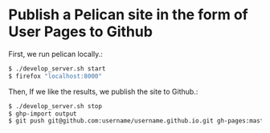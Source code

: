 Publish a Pelican site in the form of User Pages to Github
====

First, we run pelican locally.:

```bash
$ ./develop_server.sh start
$ firefox "localhost:8000"
```

Then, If we like the results, we publish the site to Github.:

```bash
$ ./develop_server.sh stop
$ ghp-import output
$ git push git@github.com:username/username.github.io.git gh-pages:master
```
